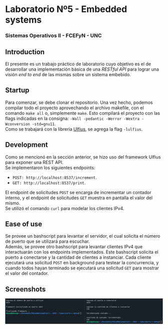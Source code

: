 # Laboratorio Nº5 - Embedded systems
### Sistemas Operativos II - FCEFyN - UNC
## Introduction
El presente es un trabajo práctico de laboratorio cuyo objetivo es el de desarrollar una implementación básica de una *RESTful API* para lograr una visión *end to end* de las mismas sobre un sistema embebido.

## Startup
Para comenzar, se debe clonar el repositorio. Una vez hecho, podemos compilar todo el proyecto aprovechando el archivo makefile, con el comando `make all` o, simplemente `make`. Esto compilará el proyecto con las flags indicadas en la consigna: `-Wall -pedantic -Werror -Wextra -Wconversion -std=gnu11`.\
Como se trabajará con la librería [Ulfius](https://github.com/babelouest/ulfius), se agrega la flag `-lulfius`.

## Development
Como se mencionó en la sección anterior, se hizo uso del framework Ulfius para exponer una REST API.\
Se implementaron los siguientes endpoints:
- `POST: http://localhost:8537/increment`.
- `GET: http://localhost:8537/print`.

El endpoint de solicitudes `POST` se encarga de incrementar un contador interno, y el endpoint de solicitudes `GET` muestra en pantalla el valor del mismo.\
Se utilizó el comando `curl` para modelar los clientes IPv4.

## Ease of use
Se provee un bashscript para levantar el servidor, el cual solicita el número de puerto que se utilizará para escuchar.\
Además, se provee otro bashscript para levantar clientes IPv4 que interactuarán con los endpoints implementados. Este bashscript solicita el puerto a conectarse y la cantidad de clientes a instanciar. Cada cliente ejecutará una solicitud `POST` en background para testear la concurrencia, y cuando todos hayan terminado se ejecutará una solicitud `GET` para mostrar el valor del contador.

## Screenshots
![ss1](./ss1.png)